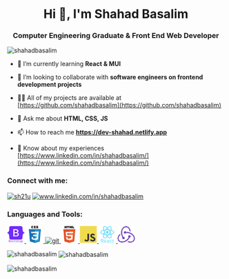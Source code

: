 <h1 align="center">Hi 👋, I'm Shahad Basalim</h1>
<h3 align="center">Computer Engineering Graduate & Front End Web Developer</h3>

<p align="left"> <img src="https://komarev.com/ghpvc/?username=shahadbasalim&label=Profile%20views&color=0e75b6&style=flat" alt="shahadbasalim" /> </p>

- 🌱 I’m currently learning **React & MUI**

- 👯 I’m looking to collaborate with **software engineers on frontend development projects**

- 👨‍💻 All of my projects are available at [https://github.com/shahadbasalim](https://github.com/shahadbasalim)

- 💬 Ask me about **HTML, CSS, JS**

- 📫 How to reach me **https://dev-shahad.netlify.app**

- 📄 Know about my experiences [https://www.linkedin.com/in/shahadbasalim/](https://www.linkedin.com/in/shahadbasalim/)

<h3 align="left">Connect with me:</h3>
<p align="left">
<a href="https://twitter.com/sh21u" target="blank"><img align="center" src="https://raw.githubusercontent.com/rahuldkjain/github-profile-readme-generator/master/src/images/icons/Social/twitter.svg" alt="sh21u" height="30" width="40" /></a>
<a href="https://linkedin.com/in/www.linkedin.com/in/shahadbasalim" target="blank"><img align="center" src="https://raw.githubusercontent.com/rahuldkjain/github-profile-readme-generator/master/src/images/icons/Social/linked-in-alt.svg" alt="www.linkedin.com/in/shahadbasalim" height="30" width="40" /></a>

</p>

<h3 align="left">Languages and Tools:</h3>
<p align="left"> <a href="https://getbootstrap.com" target="_blank" rel="noreferrer"> <img src="https://raw.githubusercontent.com/devicons/devicon/master/icons/bootstrap/bootstrap-plain-wordmark.svg" alt="bootstrap" width="40" height="40"/> </a> <a href="https://www.w3schools.com/css/" target="_blank" rel="noreferrer"> <img src="https://raw.githubusercontent.com/devicons/devicon/master/icons/css3/css3-original-wordmark.svg" alt="css3" width="40" height="40"/> </a> <a href="https://git-scm.com/" target="_blank" rel="noreferrer"> <img src="https://www.vectorlogo.zone/logos/git-scm/git-scm-icon.svg" alt="git" width="40" height="40"/> </a> <a href="https://www.w3.org/html/" target="_blank" rel="noreferrer"> <img src="https://raw.githubusercontent.com/devicons/devicon/master/icons/html5/html5-original-wordmark.svg" alt="html5" width="40" height="40"/> </a> <a href="https://developer.mozilla.org/en-US/docs/Web/JavaScript" target="_blank" rel="noreferrer"> <img src="https://raw.githubusercontent.com/devicons/devicon/master/icons/javascript/javascript-original.svg" alt="javascript" width="40" height="40"/> </a> <a href="https://reactjs.org/" target="_blank" rel="noreferrer"> <img src="https://raw.githubusercontent.com/devicons/devicon/master/icons/react/react-original-wordmark.svg" alt="react" width="40" height="40"/> </a> <a href="https://redux.js.org" target="_blank" rel="noreferrer"> <img src="https://raw.githubusercontent.com/devicons/devicon/master/icons/redux/redux-original.svg" alt="redux" width="40" height="40"/> </a> </p>

<p><img align="left" src="https://github-readme-stats.vercel.app/api/top-langs?username=shahadbasalim&show_icons=true&locale=en&layout=compact" alt="shahadbasalim" /></p>

<p>&nbsp;<img align="center" src="https://github-readme-stats.vercel.app/api?username=shahadbasalim&show_icons=true&locale=en" alt="shahadbasalim" /></p>

<p><img align="center" src="https://github-readme-streak-stats.herokuapp.com/?user=shahadbasalim&" alt="shahadbasalim" /></p>

